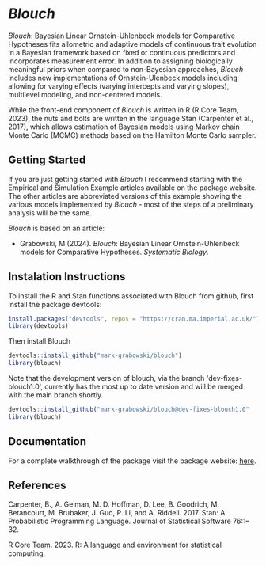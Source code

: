 
<!-- README.md is generated from README.Rmd. Please edit that file -->

# *Blouch*
<!-- badges: start -->
<!-- badges: end -->

*Blouch*: Bayesian Linear Ornstein-Uhlenbeck models for Comparative
Hypotheses fits allometric and adaptive models of continuous trait
evolution in a Bayesian framework based on fixed or continuous
predictors and incorporates measurement error. In addition to assigning
biologically meaningful priors when compared to non-Bayesian approaches,
*Blouch* includes new implementations of Ornstein-Ulenbeck models
including allowing for varying effects (varying intercepts and varying
slopes), multilevel modeling, and non-centered models.

While the front-end component of *Blouch* is written in R (R Core Team,
2023), the nuts and bolts are written in the language Stan (Carpenter et
al., 2017), which allows estimation of Bayesian models using Markov
chain Monte Carlo (MCMC) methods based on the Hamilton Monte Carlo
sampler. 

## Getting Started

If you are just getting started with *Blouch* I recommend starting with
the Empirical and Simulation Example articles available on the package website. The
other articles are abbreviated versions of this example showing the
various models implemented by *Blouch* - most of the steps of a
preliminary analysis will be the same.

*Blouch* is based on an article:

- Grabowski, M (2024). *Blouch*: Bayesian Linear
  Ornstein-Uhlenbeck models for Comparative Hypotheses. _Systematic Biology_.

## Instalation Instructions

To install the R and Stan functions associated with Blouch from github,
first install the package devtools:

``` r
install.packages("devtools", repos = "https://cran.ma.imperial.ac.uk/")
library(devtools)
```

Then install Blouch

``` r
devtools::install_github("mark-grabowski/blouch")
library(blouch)
```
Note that the development version of blouch, via the branch 'dev-fixes-blouch1.0', currently has the most up to date version and will be merged with the main branch shortly.

``` r
devtools::install_github("mark-grabowski/blouch@dev-fixes-blouch1.0"
library(blouch)
```

## Documentation

For a complete walkthrough of the package visit the package website:
<a href="https://mark-grabowski.github.io/blouch/" title="here.">here</a>.

## References

Carpenter, B., A. Gelman, M. D. Hoffman, D. Lee, B. Goodrich, M.
Betancourt, M. Brubaker, J. Guo, P. Li, and A. Riddell. 2017. Stan: A
Probabilistic Programming Language. Journal of Statistical Software
76:1–32.

R Core Team. 2023. R: A language and environment for statistical
computing.
